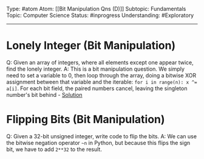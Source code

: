 Type: #atom 
Atom: [[Bit Manipulation Qns (D)]]
Subtopic: Fundamentals
Topic: Computer Science
Status: #inprogress 
Understanding: #Exploratory 

----
# Lonely Integer (Bit Manipulation)

Q: Given an array of integers, where all elements except one appear twice, find the lonely integer.
A: This is a bit manipulation question. We simply need to set a variable to 0, then loop through the array, doing a bitwise XOR assignment between that variable and the iterable: `for i in range(n): x ^= a[i]`. For each bit field, the paired numbers cancel, leaving the singleton number's bit behind - [Solution](https://www.hackerrank.com/rest/contests/master/challenges/three-month-preparation-kit-lonely-integer/hackers/brangaswamy2018/download_solution)


# Flipping Bits (Bit Manipulation)

Q: Given a 32-bit unsigned integer, write code to flip the bits.
A: We can use the bitwise negation operator `~n` in Python, but because this flips the sign bit, we have to add `2**32` to the result. 

